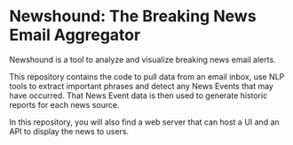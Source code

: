 Newshound: The Breaking News Email Aggregator
=========

Newshound is a tool to analyze and visualize breaking news email alerts.

This repository contains the code to pull data from an email inbox, use NLP tools to extract important phrases and detect any News Events that may have occurred. That News Event data is then used to generate historic reports for each news source. 

In this repository, you will also find a web server that can host a UI and an API to display the news to users. 
